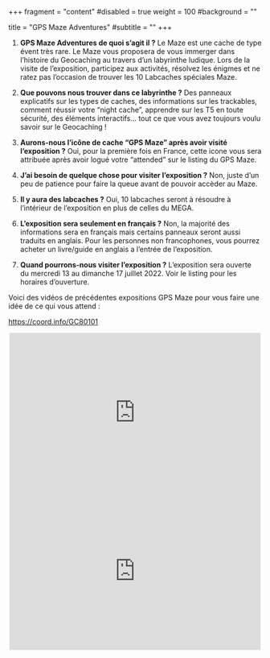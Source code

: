 +++
fragment = "content"
#disabled = true
weight = 100
#background = ""

title = "GPS Maze Adventures"
#subtitle = ""
+++

1. **GPS Maze Adventures de quoi s’agit il ?** Le Maze est une cache de type
   évent très rare. Le Maze vous proposera de vous immerger dans l’histoire du
   Geocaching au travers d’un labyrinthe ludique. Lors de la visite de
   l’exposition, participez aux activités, résolvez les énigmes et ne ratez pas
   l’occasion de trouver les 10 Labcaches spéciales Maze.

2. **Que pouvons nous trouver dans ce labyrinthe ?** Des panneaux explicatifs
   sur les types de caches, des informations sur les trackables, comment réussir
   votre “night cache”, apprendre sur les T5 en toute sécurité, des éléments
   interactifs… tout ce que vous avez toujours voulu savoir sur le Geocaching !

3. **Aurons-nous l’icône de cache “GPS Maze” après avoir visité l’exposition ?**
   Oui, pour la première fois en France, cette icone vous sera attribuée après
   avoir logué votre “attended” sur le listing du GPS Maze.

4. **J’ai besoin de quelque chose pour visiter l’exposition ?** Non, juste d’un
   peu de patience pour faire la queue avant de pouvoir accèder au Maze.

5. **Il y aura des labcaches ?** Oui, 10 labcaches seront à résoudre à
   l’intérieur de l’exposition en plus de celles du MEGA.

6. **L’exposition sera seulement en français ?** Non, la majorité des
   informations sera en français mais certains panneaux seront aussi traduits en
   anglais. Pour les personnes non francophones, vous pourrez acheter un
   livre/guide en anglais a l’entrée de l’exposition.

7. **Quand pourrons-nous visiter l’exposition ?** L’exposition sera ouverte du
   mercredi 13 au dimanche 17 juillet 2022. Voir le listing pour les horaires
   d’ouverture.

Voici des vidéos de précédentes expositions GPS Maze pour vous faire une idée de
ce qui vous attend :

https://coord.info/GC80101

<center>
<iframe width="500" height="315" src="https://www.youtube.com/embed/auT8y---VDY" title="YouTube video player" frameborder="0" allow="accelerometer; autoplay; clipboard-write; encrypted-media; gyroscope; picture-in-picture; web-share" allowfullscreen></iframe>

<iframe width="500" height="315" src="https://www.youtube.com/embed/0jGWvtAPwr0?start=182" title="YouTube video player" frameborder="0" allow="accelerometer; autoplay; clipboard-write; encrypted-media; gyroscope; picture-in-picture; web-share" allowfullscreen></iframe>
</center>